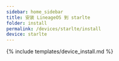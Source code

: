 ```yaml
---
sidebar: home_sidebar
title: 安装 LineageOS 到 starlte
folder: install
permalink: /devices/starlte/install
device: starlte
---
```

{% include templates/device_install.md %}
